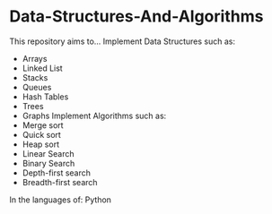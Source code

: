 # Data-Structures-And-Algorithms
This repository aims to...
Implement Data Structures such as:
- Arrays
- Linked List
- Stacks
- Queues
- Hash Tables
- Trees
- Graphs
Implement Algorithms such as:
- Merge sort
- Quick sort
- Heap sort
- Linear Search
- Binary Search
- Depth-first search
- Breadth-first search

In the languages of:
Python

